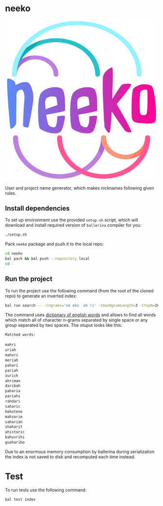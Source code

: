 # neeko

<p align="center">
    <img src="assets/image/logo.png"/>
</p>

User and project name generator, which makes nicknames following given rules.

## Install dependencies

To set up environment use the provided `setup.sh` script, which will download and install required version of `ballerina` compiler for you:

```sh
./setup.sh
```

Pack `neeko` package and push it to the local repo:

```sh
cd neeko
bal pack && bal push --repository local
cd -
```

## Run the project

To run the project use the following command (from the root of the cloned repo) to generate an inverted index:

```sh
bal run search -- -Cngrams='ne eko  ah ri' -CmaxNgramLength=3 -CtopN=20
```

The command uses [dictionary of english words](https://github.com/dwyl/english-words/blob/master/words_alpha.txt) and allows to find all words which match all of character n-grams separated by single space or any group separated by two spaces. The otuput looks like this:

```sh
Matched words:

mahri
uriah
mahori
meriah
pahari
pariah
zurich
ahriman
daribah
paharia
pariahs
rahdari
saharic
kekotene
mahzorim
saharian
shaharit
ahistoric
bahuvrihi
guaharibo
```

Due to an enormous memory consumption by ballerina during serialization the index is not saved to disk and recomputed each time instead.

# Test

To run tests use the following command:

```sh
bal test index
```
